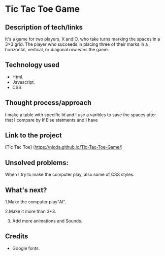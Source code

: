 # Tic Tac Toe Game

## Description of tech/links

It's a game for two players, X and O, who take turns marking the spaces in a 3×3 grid. The player who succeeds in placing three of their marks in a horizontal, vertical, or diagonal row wins the game.

## Technology used

- Html.
- Javascript.
- CSS.

## Thought process/approach

I make a table with specific Id and I use a varibles to save the spaces after that I compare by If Else statments and I have

## Link to the project

[Tic Tac Toe] (https://njoda.github.io/Tic-Tac-Toe-Game/)

## Unsolved problems:

When I try to make the computer play, also some of CSS styles.

## What's next?

1.Make the computer play"AI".

2.Make it more than 3*3.

3. Add more animations and Sounds.

## Credits

- Google fonts.




